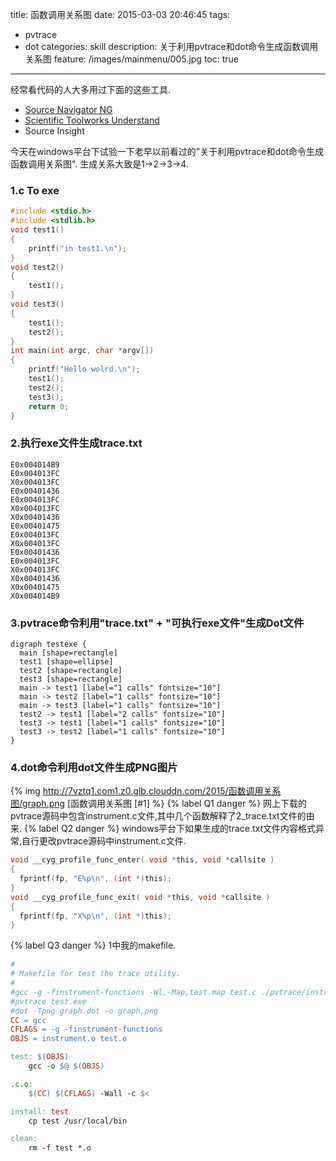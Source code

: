 title: 函数调用关系图
date: 2015-03-03 20:46:45
tags:
- pvtrace
- dot
categories: skill
description: 关于利用pvtrace和dot命令生成函数调用关系图
feature: /images/mainmenu/005.jpg
toc: true
---
经常看代码的人大多用过下面的这些工具.
*   [Source Navigator NG](http://sourceforge.net/projects/sourcenav/)
*   [Scientific Toolworks Understand](https://scitools.com/)
*   Source Insight

今天在windows平台下试验一下老早以前看过的"关于利用pvtrace和dot命令生成函数调用关系图".
生成关系大致是1->2->3->4.
<!-- more -->
### 1.c To exe ###
``` c
#include <stdio.h>
#include <stdlib.h>
void test1()
{
    printf("in test1.\n");
}
void test2()
{
    test1();
}
void test3()
{
    test1();
    test2();
}
int main(int argc, char *argv[])
{
    printf("Hello wolrd.\n");
    test1();
    test2();
    test3();
    return 0;
}
```
### 2.执行exe文件生成trace.txt ###
```
E0x004014B9
E0x004013FC
X0x004013FC
E0x00401436
E0x004013FC
X0x004013FC
X0x00401436
E0x00401475
E0x004013FC
X0x004013FC
E0x00401436
E0x004013FC
X0x004013FC
X0x00401436
X0x00401475
X0x004014B9
```
### 3.pvtrace命令利用"trace.txt" + "可执行exe文件"生成Dot文件 ###
```
digraph testexe {
  main [shape=rectangle]
  test1 [shape=ellipse]
  test2 [shape=rectangle]
  test3 [shape=rectangle]
  main -> test1 [label="1 calls" fontsize="10"]
  main -> test2 [label="1 calls" fontsize="10"]
  main -> test3 [label="1 calls" fontsize="10"]
  test2 -> test1 [label="2 calls" fontsize="10"]
  test3 -> test1 [label="1 calls" fontsize="10"]
  test3 -> test2 [label="1 calls" fontsize="10"]
}
```
### 4.dot命令利用dot文件生成PNG图片 ###
{% img http://7vztq1.com1.z0.glb.clouddn.com/2015/函数调用关系图/graph.png [函数调用关系图 [#1] %}
{% label Q1 danger %} 网上下载的pvtrace源码中包含instrument.c文件,其中几个函数解释了2_trace.txt文件的由来.
{% label Q2 danger %} windows平台下如果生成的trace.txt文件内容格式异常,自行更改pvtrace源码中instrument.c文件.
``` c
void __cyg_profile_func_enter( void *this, void *callsite )
{
  fprintf(fp, "E%p\n", (int *)this);
}
void __cyg_profile_func_exit( void *this, void *callsite )
{
  fprintf(fp, "X%p\n", (int *)this);
}
```
{% label Q3 danger %} 1中我的makefile.
``` makefile
#
# Makefile for test the trace utility.
#
#gcc -g -finstrument-functions -Wl,-Map,test.map test.c ./pvtrace/instrument.c -o test
#pvtrace test.exe
#dot -Tpng graph.dot -o graph.png
CC = gcc
CFLAGS = -g -finstrument-functions
OBJS = instrument.o test.o

test: $(OBJS)
	gcc -o $@ $(OBJS)

.c.o:
	$(CC) $(CFLAGS) -Wall -c $<

install: test
	cp test /usr/local/bin

clean:
	rm -f test *.o
```